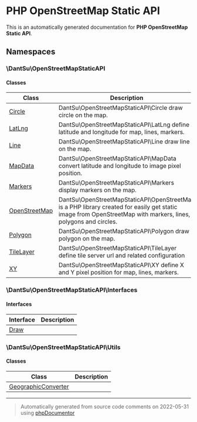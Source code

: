 
# PHP OpenStreetMap Static API

This is an automatically generated documentation for **PHP OpenStreetMap Static API**.


## Namespaces


### \DantSu\OpenStreetMapStaticAPI

#### Classes

| Class | Description |
|---    |---          |
| [Circle](./classes/DantSu/OpenStreetMapStaticAPI/Circle.md) | DantSu\OpenStreetMapStaticAPI\Circle draw circle on the map.|
| [LatLng](./classes/DantSu/OpenStreetMapStaticAPI/LatLng.md) | DantSu\OpenStreetMapStaticAPI\LatLng define latitude and longitude for map, lines, markers.|
| [Line](./classes/DantSu/OpenStreetMapStaticAPI/Line.md) | DantSu\OpenStreetMapStaticAPI\Line draw line on the map.|
| [MapData](./classes/DantSu/OpenStreetMapStaticAPI/MapData.md) | DantSu\OpenStreetMapStaticAPI\MapData convert latitude and longitude to image pixel position.|
| [Markers](./classes/DantSu/OpenStreetMapStaticAPI/Markers.md) | DantSu\OpenStreetMapStaticAPI\Markers display markers on the map.|
| [OpenStreetMap](./classes/DantSu/OpenStreetMapStaticAPI/OpenStreetMap.md) | DantSu\OpenStreetMapStaticAPI\OpenStreetMap is a PHP library created for easily get static image from OpenStreetMap with markers, lines, polygons and circles.|
| [Polygon](./classes/DantSu/OpenStreetMapStaticAPI/Polygon.md) | DantSu\OpenStreetMapStaticAPI\Polygon draw polygon on the map.|
| [TileLayer](./classes/DantSu/OpenStreetMapStaticAPI/TileLayer.md) | DantSu\OpenStreetMapStaticAPI\TileLayer define tile server url and related configuration|
| [XY](./classes/DantSu/OpenStreetMapStaticAPI/XY.md) | DantSu\OpenStreetMapStaticAPI\XY define X and Y pixel position for map, lines, markers.|




### \DantSu\OpenStreetMapStaticAPI\Interfaces




#### Interfaces

| Interface | Description |
|---    |---          |
| [Draw](./classes/DantSu/OpenStreetMapStaticAPI/Interfaces/Draw.md) | |



### \DantSu\OpenStreetMapStaticAPI\Utils

#### Classes

| Class | Description |
|---    |---          |
| [GeographicConverter](./classes/DantSu/OpenStreetMapStaticAPI/Utils/GeographicConverter.md) | |




---
> Automatically generated from source code comments on 2022-05-31 using [phpDocumentor](http://www.phpdoc.org/)
